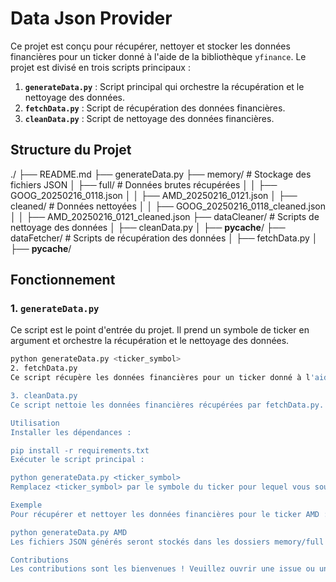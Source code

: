 # Data Json Provider

Ce projet est conçu pour récupérer, nettoyer et stocker les données financières pour un ticker donné à l'aide de la bibliothèque `yfinance`. Le projet est divisé en trois scripts principaux :

1. **`generateData.py`** : Script principal qui orchestre la récupération et le nettoyage des données.
2. **`fetchData.py`** : Script de récupération des données financières.
3. **`cleanData.py`** : Script de nettoyage des données financières.

## Structure du Projet

./
├── README.md
├── generateData.py
├── memory/                  # Stockage des fichiers JSON
│   ├── full/                # Données brutes récupérées
│   │   ├── GOOG_20250216_0118.json
│   │   ├── AMD_20250216_0121.json
│   ├── cleaned/             # Données nettoyées
│   │   ├── GOOG_20250216_0118_cleaned.json
│   │   ├── AMD_20250216_0121_cleaned.json
├── dataCleaner/             # Scripts de nettoyage des données
│   ├── cleanData.py
│   ├── __pycache__/
├── dataFetcher/             # Scripts de récupération des données
│   ├── fetchData.py
│   ├── __pycache__/



## Fonctionnement

### 1. `generateData.py`

Ce script est le point d'entrée du projet. Il prend un symbole de ticker en argument et orchestre la récupération et le nettoyage des données.

```sh
python generateData.py <ticker_symbol>
2. fetchData.py
Ce script récupère les données financières pour un ticker donné à l'aide de la bibliothèque yfinance. Les données récupérées sont stockées dans un fichier JSON dans le dossier memory/full.

3. cleanData.py
Ce script nettoie les données financières récupérées par fetchData.py. Les données nettoyées sont stockées dans un fichier JSON dans le dossier memory/cleaned.

Utilisation
Installer les dépendances :

pip install -r requirements.txt
Exécuter le script principal :

python generateData.py <ticker_symbol>
Remplacez <ticker_symbol> par le symbole du ticker pour lequel vous souhaitez récupérer les données (par exemple, AMD).

Exemple
Pour récupérer et nettoyer les données financières pour le ticker AMD :

python generateData.py AMD
Les fichiers JSON générés seront stockés dans les dossiers memory/full et memory/cleaned.

Contributions
Les contributions sont les bienvenues ! Veuillez ouvrir une issue ou une pull request pour toute suggestion ou correction.